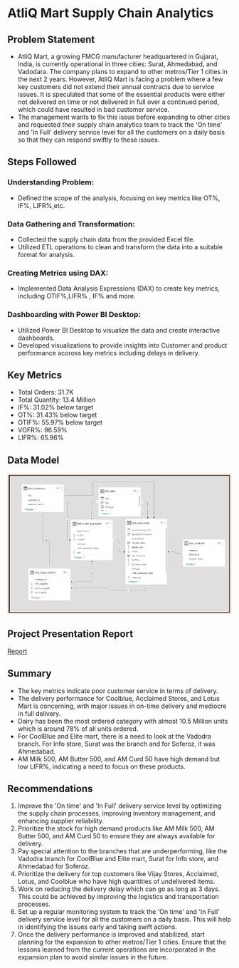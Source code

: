 # AtliQ Mart Supply Chain Analytics

## Problem Statement

* AtliQ Mart, a growing FMCG manufacturer headquartered in Gujarat, India, is currently operational in three cities: Surat, Ahmedabad, and Vadodara. The company plans to expand to other metros/Tier 1 cities in the next 2 years. However, AtliQ Mart is facing a problem where a few key customers did not extend their annual contracts due to service issues. It is speculated that some of the essential products were either not delivered on time or not delivered in full over a continued period, which could have resulted in bad customer service.
* The management wants to fix this issue before expanding to other cities and requested their supply chain analytics team to track the 'On time' and 'In Full' delivery service level for all the customers on a daily basis so that they can respond swiftly to these issues.

## Steps Followed

### Understanding Problem:
* Defined the scope of the analysis, focusing on key metrics like OT%, IF%, LIFR%,etc.
### Data Gathering and Transformation:
* Collected the supply chain data from the provided Excel file.
* Utilized ETL operations to clean and transform the data into a suitable format for analysis.
### Creating Metrics using DAX:
* Implemented Data Analysis Expressions (DAX) to create key metrics, including OTIF%,LIFR% , IF% and more.
### Dashboarding with Power BI Desktop:
* Utilized Power BI Desktop to visualize the data and create interactive dashboards.
* Developed visualizations to provide insights into Customer and product performance acoross key metrics including delays in delivery.

## Key Metrics

- Total Orders: 31.7K
- Total Quantity: 13.4 Million
- IF%: 31.02% below target
- OT%: 31.43% below target
- OTIF%: 55.97% below target
- VOFR%: 96.59%
- LIFR%: 65.96%

## Data Model
![Image Alt text](/images/Data_Model_image)

## Project Presentation Report
[Report](https://github.com/Swam80/Supply-Chain-FMCG-project_codebasics/blob/main/Supply_chain_FMCG_presentation.pdf)

## Summary

* The key metrics indicate poor customer service in terms of delivery.
* The delivery performance for Coolblue, Acclaimed Stores, and Lotus Mart is concerning, with major issues in on-time delivery and mediocre in full delivery.
* Dairy has been the most ordered category with almost 10.5 Million units which is around 78% of all units ordered.
* For CoolBlue and Elite mart, there is a need to look at the Vadodra branch. For Info store, Surat was the branch and for Soferoz, it was Ahmedabad.
*  AM Milk 500, AM Butter 500, and AM Curd 50 have high demand but low LIFR%, indicating a need to focus on these products.

## Recommendations

1. Improve the 'On time' and 'In Full' delivery service level by optimizing the supply chain processes, improving inventory management, and enhancing supplier reliability.
2. Prioritize the stock for high demand products like AM Milk 500, AM Butter 500, and AM Curd 50 to ensure they are always available for delivery.
3. Pay special attention to the branches that are underperforming, like the Vadodra branch for CoolBlue and Elite mart, Surat for Info store, and Ahmedabad for Soferoz.
4. Prioritize the delivery for top customers like Vijay Stores, Acclaimed, Lotus, and Coolblue who have high quantities of undelivered items.
5. Work on reducing the delivery delay which can go as long as 3 days. This could be achieved by improving the logistics and transportation processes.
6. Set up a regular monitoring system to track the 'On time' and 'In Full' delivery service level for all the customers on a daily basis. This will help in identifying the issues early and taking swift actions.
7. Once the delivery performance is improved and stabilized, start planning for the expansion to other metros/Tier 1 cities. Ensure that the lessons learned from the current operations are incorporated in the expansion plan to avoid similar issues in the future.
